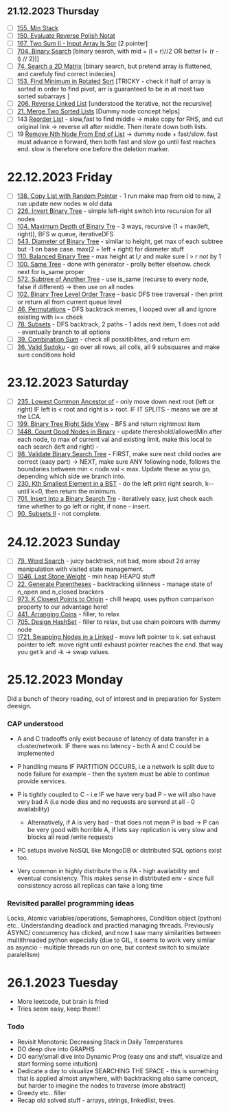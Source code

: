 ## 21.12.2023 Thursday

* [ ] [155. Min Stack](https://leetcode.com/problems/min-stack/)
* [ ] [150. Evaluate Reverse Polish Notat](https://leetcode.com/problems/evaluate-reverse-polish-notation/)
* [ ] [167. Two Sum II - Input Array Is Sor](https://leetcode.com/problems/two-sum-ii-input-array-is-sorted/) [2 pointer]
* [ ] [704. Binary Search](https://leetcode.com/problems/binary-search/) [binary search, with mid = (l + r)//2 OR better l+ (r - l) // 2))]
* [ ] [74. Search a 2D Matrix](https://leetcode.com/problems/search-a-2d-matrix/) [binary search, but pretend array is flattened, and carefuly find correct indecies]
* [ ] [153. Find Minimum in Rotated Sort](https://leetcode.com/problems/find-minimum-in-rotated-sorted-array/) [TRICKY - check if half of array is sorted in order to find pivot, arr is guaranteed to be in at most two sorted subarrays ]
* [ ] [206. Reverse Linked List](https://leetcode.com/problems/reverse-linked-list/) [understood the iterative, not the recursive]
* [ ] [21. Merge Two Sorted Lists](https://leetcode.com/problems/merge-two-sorted-lists/) [Dummy node concept helps]
* [ ] 143 [Reorder List](https://leetcode.com/problems/reorder-list/submissions/1125409026/) - slow,fast to find middle -> make copy for RHS, and cut original link -> reverse all after middle. Then iterate down both lists.
* [ ] 19 [Remove Nth Node From End of List](https://leetcode.com/problems/remove-nth-node-from-end-of-list/) -> dummy node + fast/slow. fast must advance n forward, then both fast and slow go until fast reaches end. slow is therefore one before the deletion marker.

# 22.12.2023 Friday

* [ ] [138. Copy List with Random Pointer](https://leetcode.com/problems/copy-list-with-random-pointer/) - 1 run make map from old to new, 2 run update new nodes w old data
* [ ] [226. Invert Binary Tree](https://leetcode.com/problems/invert-binary-tree/) - simple left-right switch into recursion for all nodes
* [ ] [104. Maximum Depth of Binary Tre](https://leetcode.com/problems/maximum-depth-of-binary-tree/) - 3 ways, recursive (1 + max(left, right)), BFS w queue, iterativeDFS
* [ ] [543. Diameter of Binary Tree](https://leetcode.com/problems/diameter-of-binary-tree/) - similar  to height, get max of each subtree but -1 on base case. max(2 + left + right) for diameter stuff
* [ ] [110. Balanced Binary Tree](https://leetcode.com/problems/balanced-binary-tree/) - max height at l,r and make sure l > r not by 1
* [ ] [100. Same Tree](https://leetcode.com/problems/same-tree/) - done with generator - prolly better elsehow. check next for is_same proper
* [ ] [572. Subtree of Another Tree](https://leetcode.com/problems/subtree-of-another-tree/) - use is_same (recurse to every node, false if different) -> then use on all nodes
* [ ] [102. Binary Tree Level Order Trave](https://leetcode.com/problems/binary-tree-level-order-traversal/) - basic DFS tree traversal - then print or return all from current queue level
* [ ] [46. Permutations](https://leetcode.com/problems/permutations/) - DFS backtrack memes, I looped over all and ignore existing with i== check
* [ ] [78. Subsets](https://leetcode.com/problems/subsets/) - DFS backtrack, 2 paths - 1 adds next item, 1 does not add - eventually branch to all options
* [ ] [39. Combination Sum](https://leetcode.com/problems/combination-sum/) - check all possitibilites, and return em
* [ ] [36. Valid Sudoku](https://leetcode.com/problems/valid-sudoku/) - go over all rows, all colls, all 9 subsquares and make sure conditions hold

# 23.12.2023 Saturday

* [ ] [235. Lowest Common Ancestor of](https://leetcode.com/problems/lowest-common-ancestor-of-a-binary-search-tree/) - only move down next root (left or right) IF left is < root and right is > root. IF IT SPLITS - means we are at the LCA.
* [ ] [199. Binary Tree Right Side View](https://leetcode.com/problems/binary-tree-right-side-view/) - BFS and return rightmost item
* [ ] [1448. Count Good Nodes in Binary](https://leetcode.com/problems/count-good-nodes-in-binary-tree/) - update thereshold/allowedMin after each node, to max of current val and existing limit. make this local to each search (left and right) -
* [ ] [98. Validate Binary Search Tree](https://leetcode.com/problems/validate-binary-search-tree/) - FIRST, make sure next child nodes are correct (easy part) -> NEXT, make sure ANY following node, follows the boundaries between min < node.val < max. Update these as you go, depending which side we branch into.
* [ ] [230. Kth Smallest Element in a BST](https://leetcode.com/problems/kth-smallest-element-in-a-bst/) - do the left print right search, k-- until k=0, then return the minimum.
* [ ] [701. Insert into a Binary Search Tre](https://leetcode.com/problems/insert-into-a-binary-search-tree/) - iteratively easy, just check each time whether to go left or right, if none - insert.
* [ ] [90. Subsets II](https://leetcode.com/problems/subsets-ii/) - not complete.

# 24.12.2023 Sunday

* [ ] [79. Word Search](https://leetcode.com/problems/word-search/) - juicy backtrack, not bad, more about 2d array manipulation with visited state management.
* [ ] [1046. Last Stone Weight](https://leetcode.com/problems/last-stone-weight/) - min heap HEAPQ stuff
* [ ] [22. Generate Parentheses](https://leetcode.com/problems/generate-parentheses/) - backtracking silinness - manage state of n_open and n_closed brackers
* [ ] [973. K Closest Points to Origin](https://leetcode.com/problems/k-closest-points-to-origin/) - chill heapq. uses python comparison property to our advantage here!
* [ ] [441. Arranging Coins](https://leetcode.com/problems/arranging-coins/) - filler, to relax
* [ ] [705. Design HashSet](https://leetcode.com/problems/design-hashset/) - filler to relax, but use chain pointers with dummy node
* [ ] [1721. Swapping Nodes in a Linked](https://leetcode.com/problems/swapping-nodes-in-a-linked-list/) - move left pointer to k. set exhaust pointer to left. move right until exhaust pointer reaches the end. that way you get k and -k -> swap values.

# 25.12.2023 Monday

Did  a bunch of theory reading, out of interest and in preparation for System deesign.

### CAP understood

* A and C tradeoffs only exist because of latency of data transfer in a cluster/network. IF there was no latency - both A and C could be implemented
* P handling means IF PARTITION OCCURS, i.e a network is split due to node failure for example - then the system must be able to continue provide services.
* P is tightly coupled to C - i.e IF we have very bad P - we will also have very bad A (i.e node dies and no requests are serverd at all - 0 availability)

  * Alternatively, if A is very bad - that does not mean P is bad -> P can be very good with horrible A, if lets say replication is very slow and blocks all read /write requests
* PC setups involve NoSQL like MongoDB or distributed SQL options exist too.
* Very common in highly distribute tho is PA - high availability and eventual consistency. This makes sense in distributed env - since full consistency across all replicas can take a long time

### Revisited parallel programming ideas

Locks, Atomic variables/operations, Semaphores, Condition object (python) etc.. Understanding deadlock and practied managing threads. Previously ASYNC/ concurrency has clicked, and now I saw many similarities between multithreaded python especially (due to GIL, it seems to work very similar as asyncio - multiple threads run on one, but context switch to simulate paralellism)


# 26.1.2023 Tuesday

- More leetcode, but brain is fried
- Tries seem easy, keep them!!

### Todo

- Revisit Monotonic Decreasing Stack in Daily Temperatures
- DO deep dive into GRAPHS
- DO early/small dive into Dynamic Prog (easy qns and stuff, visualize and start forming some intuition)
- Dedicate a day to visualize SEARCHING THE SPACE - this is something that is applied almost anywhere, with backtracking also same concept, but harder to imagine the nodes to traverse (more abstract)
- Greedy etc.. filler
- Recap old solved stuff - arrays, strings, linkedlist, trees.
